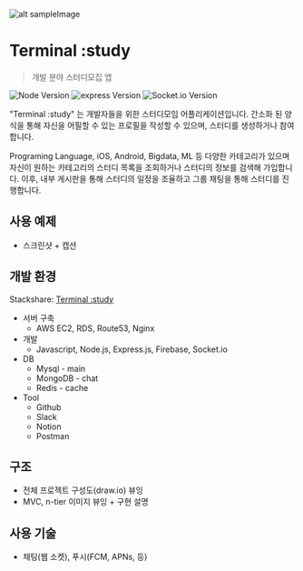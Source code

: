 ![alt sampleImage](https://camo.githubusercontent.com/720ed473d178f9380291709d2223860ade4f3c7bc368e3fea1ad057b8dc9c6f5/68747470733a2f2f6e6f64656a732e6f72672f7374617469632f696d616765732f6c6f676f2d6c696768742e737667)

# Terminal :study
> 개발 분야 스터디모집 앱

![Node Version](https://img.shields.io/badge/node-v12.19.1-green) ![express Version](https://img.shields.io/badge/express-v4.16.1-blue) ![Socket.io Version](https://img.shields.io/badge/Socket.io-v3.0.3-9cf)

"Terminal :study" 는 개발자들을 위한 스터디모임 어플리케이션입니다. 간소화 된 양식을 통해 자신을 어필할 수 있는 프로필을 작성할 수 있으며, 스터디를 생성하거나 참여합니다.

Programing Language, iOS, Android, Bigdata, ML 등 다양한 카테고리가 있으며 자신이 원하는 카테고리의 스터디 목록을 조회하거나 스터디의 정보를 검색해 가입합니다. 이후, 내부 게시판을 통해 스터디의 일정을 조율하고 그룹 채팅을 통해 스터디를 진행합니다.

## 사용 예제
- 스크린샷 + 캡션

## 개발 환경
Stackshare: [Terminal :study](https://stackshare.io/terminal-study/terminal-study)
- 서버 구축
  * AWS EC2, RDS, Route53, Nginx
- 개발
  * Javascript, Node.js, Express.js, Firebase, Socket.io
- DB
  * Mysql - main
  * MongoDB - chat
  * Redis - cache
- Tool
  * Github
  * Slack
  * Notion
  * Postman

## 구조
- 전체 프로젝트 구성도(draw.io) 뷰잉
- MVC, n-tier 이미지 뷰잉 + 구현 설명

## 사용 기술
- 채팅(웹 소켓), 푸시(FCM, APNs, 등)
